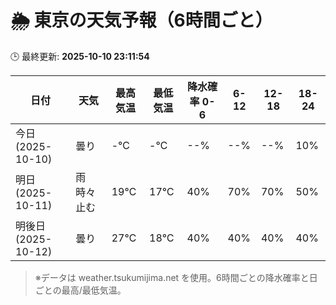 # 🌦️ 東京の天気予報（6時間ごと）

🕒 最終更新: **2025-10-10 23:11:54**

| 日付 | 天気 | 最高気温 | 最低気温 | 降水確率 0-6 | 6-12 | 12-18 | 18-24 |
|------|------|----------|----------|------------|------|------|------|
| 今日 (2025-10-10) | 曇り | -℃ | -℃ | --% | --% | --% | 10% |
| 明日 (2025-10-11) | 雨時々止む | 19℃ | 17℃ | 40% | 70% | 70% | 50% |
| 明後日 (2025-10-12) | 曇り | 27℃ | 18℃ | 40% | 40% | 40% | 40% |

> ※データは weather.tsukumijima.net を使用。6時間ごとの降水確率と日ごとの最高/最低気温。